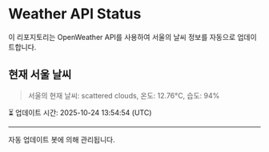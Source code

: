 
# Weather API Status

이 리포지토리는 OpenWeather API를 사용하여 서울의 날씨 정보를 자동으로 업데이트합니다.

## 현재 서울 날씨
> 서울의 현재 날씨: scattered clouds, 온도: 12.76°C, 습도: 94%

⏳ 업데이트 시간: 2025-10-24 13:54:54 (UTC)

---
자동 업데이트 봇에 의해 관리됩니다.
